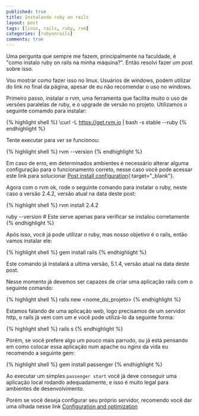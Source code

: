 ```yaml
---
published: true
title: Instalando ruby on rails
layout: post
tags: [linux, rails, ruby, rvm]
categories: [rubyonrails]
comments: true
---
```

Uma pergunta que sempre me fazem, principalmente na faculdade, é "como instalo ruby on rails na minha máquina?". Então resolvi fazer um post sobre isso.

Vou mostrar como fazer isso no linux. Usuários de windows, podem utilizar do link no final da página, apesar de eu não recomendar o uso no windows.

Primeiro passo, instalar o rvm, uma ferramenta que facilita muito o uso de versões paralelas de ruby, e o upgrade de versão no projeto.
Utilizamos o seguinte comamdo para instalar:

{% highlight shell %}
\curl -L https://get.rvm.io | bash -s stable --ruby
{% endhighlight %}

Tente executar para ver se funcionou:

{% highlight shell %}
rvm --version
{% endhighlight %}

Em caso de erro, em determinados ambientes é necessário alterar alguma configuração para o funcionamento correto, nesse caso você pode acessar este link para solucionar [Post install configuration](https://rvm.io/rvm/basics#post-install-configuration){:target="_blank"}.

Agora com o rvm ok, rode o seguinte comando para instalar o ruby, neste caso a versão 2.4.2, versão atual na data deste post:

{% highlight shell %}
rvm install 2.4.2

ruby --version # Este serve apenas para verificar se instalou corretamente
{% endhighlight %}

Após isso, você já pode utilizar o ruby, mas nosso objetivo é o rails, então vamos instalar ele:

{% highlight shell %}
gem install rails
{% endhighlight %}

Este comando já instalará a ultima versão, 5.1.4, versão atual na data deste post.

Nesse momento já devemos ser capazes de criar uma aplicação rails com o seguinte comando:

{% highlight shell %}
rails new <nome_do_projeto>
{% endhighlight %}

Estamos falando de uma aplicação web, logo precisamos de um servidor http, o rails já vem com um e você pode utilizá-lo da seguinte forma:

{% highlight shell %}
rails s
{% endhighlight %}

Porém, se você prefere algo um pouco mais parrudo, ou já está pensando em como colocar essa aplicação num apache ou nginx da vida eu recomendo a seguinte gem:

{% highlight shell %}
gem install passenger
{% endhighlight %}

Ao executar um simples `passenger start` você já deve conseguir uma aplicação local rodando adequadamente, e isso é muito legal para ambientes de desenvolvimento.

Porém se você deseja configurar seu próprio servidor, recomendo você dar uma olhada nesse link [Configuration and optimization](https://www.phusionpassenger.com/library/config/)
